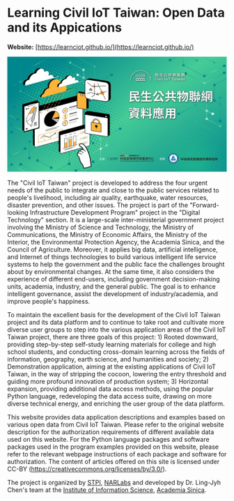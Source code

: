 # Learning Civil IoT Taiwan: Open Data and its Appications
**Website:** [https://learnciot.github.io/](https://learnciot.github.io/)

![Learning Civil IoT Taiwan](static/images/thumbnail.jpg)

The "Civil IoT Taiwan" project is developed to address the four urgent needs of the public to integrate and close to the public services related to people's livelihood, including air quality, earthquake, water resources, disaster prevention, and other issues. The project is part of the "Forward-looking Infrastructure Development Program" project in the "Digital Technology" section. It is a large-scale inter-ministerial government project involving the Ministry of Science and Technology, the Ministry of Communications, the Ministry of Economic Affairs, the Ministry of the Interior, the Environmental Protection Agency, the Academia Sinica, and the Council of Agriculture. Moreover, it applies big data, artificial intelligence, and Internet of things technologies to build various intelligent life service systems to help the government and the public face the challenges brought about by environmental changes. At the same time, it also considers the experience of different end-users, including government decision-making units, academia, industry, and the general public. The goal is to enhance intelligent governance, assist the development of industry/academia, and improve people's happiness.

To maintain the excellent basis for the development of the Civil IoT Taiwan project and its data platform and to continue to take root and cultivate more diverse user groups to step into the various application areas of the Civil IoT Taiwan project, there are three goals of this project: 1) Rooted downward, providing step-by-step self-study learning materials for college and high school students, and conducting cross-domain learning across the fields of information, geography, earth science, and humanities and society; 2) Demonstration application, aiming at the existing applications of Civil IoT Taiwan, in the way of stripping the cocoon, lowering the entry threshold and guiding more profound innovation of production system; 3) Horizontal expansion, providing additional data access methods, using the popular Python language, redeveloping the data access suite, drawing on more diverse technical energy, and enriching the user group of the data platform.

This website provides data application descriptions and examples based on various open data from Civil IoT Taiwan. Please refer to the original website description for the authorization requirements of different available data used on this website. For the Python language packages and software packages used in the program examples provided on this website, please refer to the relevant webpage instructions of each package and software for authorization. The content of articles offered on this site is licensed under CC-BY (https://creativecommons.org/licenses/by/3.0/).

The project is organized by [STPI](https://www.stpi.narl.org.tw/), [NARLabs](https://www.narlabs.org.tw/) and developed by Dr. Ling-Jyh Chen's team at the [Institute of Information Science](https://www.iis.sinica.edu.tw/), [Academia Sinica](https://www.sinica.edu.tw/). 
